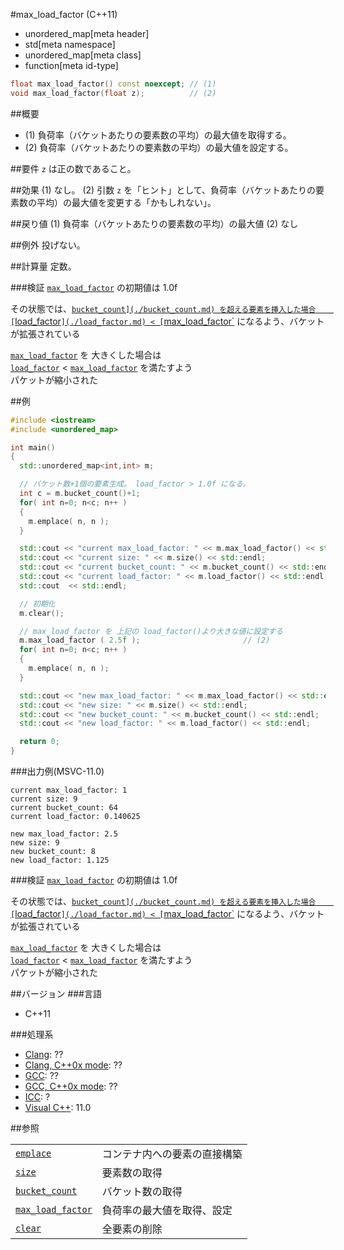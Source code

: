 #max_load_factor (C++11)
* unordered_map[meta header]
* std[meta namespace]
* unordered_map[meta class]
* function[meta id-type]

```cpp
float max_load_factor() const noexcept; // (1)
void max_load_factor(float z);          // (2)
```

##概要
- (1)	負荷率（バケットあたりの要素数の平均）の最大値を取得する。
- (2)	負荷率（バケットあたりの要素数の平均）の最大値を設定する。


##要件
`z` は正の数であること。


##効果
(1)	なし。
(2)	引数 `z` を「ヒント」として、負荷率（バケットあたりの要素数の平均）の最大値を変更する「かもしれない」。


##戻り値
(1)	負荷率（バケットあたりの要素数の平均）の最大値
(2)	なし

##例外
投げない。


##計算量
定数。


###検証
[`max_load_factor`](./max_load_factor.md) の初期値は 1.0f  

その状態では、[`bucket_count](./bucket_count.md) を超える要素を挿入した場合   
[`load_factor`](./load_factor.md) < [`max_load_factor`](./max_load_factor.md) になるよう、バケットが拡張されている  

[`max_load_factor`](./max_load_factor.md) を 大きくした場合は  
[`load_factor`](./load_factor.md) < [`max_load_factor`](./max_load_factor.md) を満たすよう  
パケットが縮小された



##例
```cpp
#include <iostream>
#include <unordered_map>

int main()
{
  std::unordered_map<int,int> m;

  // バケット数+1個の要素生成。 load_factor > 1.0f になる。
  int c = m.bucket_count()+1;
  for( int n=0; n<c; n++ )
  {
    m.emplace( n, n );
  }

  std::cout << "current max_load_factor: " << m.max_load_factor() << std::endl;   // (1) 
  std::cout << "current size: " << m.size() << std::endl;
  std::cout << "current bucket_count: " << m.bucket_count() << std::endl;
  std::cout << "current load_factor: " << m.load_factor() << std::endl;
  std::cout  << std::endl;

  // 初期化
  m.clear();

  // max_load_factor を 上記の load_factor()より大きな値に設定する
  m.max_load_factor ( 2.5f );                       // (2)
  for( int n=0; n<c; n++ )
  {
    m.emplace( n, n );
  }

  std::cout << "new max_load_factor: " << m.max_load_factor() << std::endl; 
  std::cout << "new size: " << m.size() << std::endl;
  std::cout << "new bucket_count: " << m.bucket_count() << std::endl;
  std::cout << "new load_factor: " << m.load_factor() << std::endl;

  return 0;
}
```

###出力例(MSVC-11.0)
```
current max_load_factor: 1
current size: 9
current bucket_count: 64
current load_factor: 0.140625

new max_load_factor: 2.5
new size: 9
new bucket_count: 8
new load_factor: 1.125
```

###検証
[`max_load_factor`](./max_load_factor.md) の初期値は 1.0f  

その状態では、[`bucket_count](./bucket_count.md) を超える要素を挿入した場合   
[`load_factor`](./load_factor.md) < [`max_load_factor`](./max_load_factor.md) になるよう、バケットが拡張されている  

[`max_load_factor`](./max_load_factor.md) を 大きくした場合は  
[`load_factor`](./load_factor.md) < [`max_load_factor`](./max_load_factor.md) を満たすよう  
パケットが縮小された



##バージョン
###言語
- C++11

###処理系
- [Clang](/implementation.md#clang): ??
- [Clang, C++0x mode](/implementation.md#clang): ??
- [GCC](/implementation.md#gcc): ??
- [GCC, C++0x mode](/implementation.md#gcc): ??
- [ICC](/implementation.md#icc): ?
- [Visual C++](/implementation.md#visual_cpp): 11.0

##参照

| | |
|---------------------------------------|------------|
| [`emplace`](./emplace.md) | コンテナ内への要素の直接構築 |
| [`size`](./size.md) | 要素数の取得 |
| [`bucket_count`](./bucket_count.md) | バケット数の取得 |
| [`max_load_factor`](./max_load_factor.md) | 負荷率の最大値を取得、設定 |
| [`clear`](./clear.md) | 全要素の削除 |

